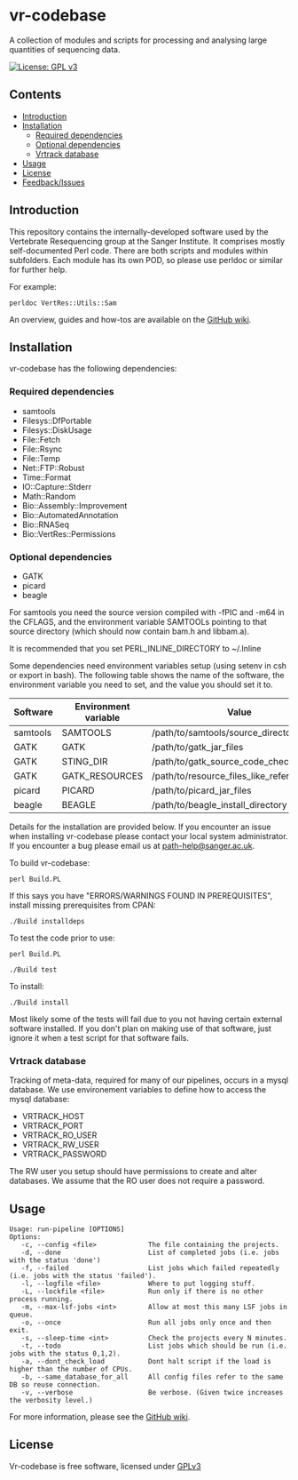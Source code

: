 # vr-codebase
A collection of modules and scripts for processing and analysing large quantities of sequencing data.

[![License: GPL v3](https://img.shields.io/badge/License-GPL%20v3-brightgreen.svg)](https://github.com/sanger-pathogens/vr-codebase/blob/master/LICENSE)

## Contents
  * [Introduction](#introduction)
  * [Installation](#installation)
    * [Required dependencies](#required-dependencies)
    * [Optional dependencies](#optional-dependencies)
    * [Vrtrack database](#vrtrack-database)
  * [Usage](#usage)
  * [License](#license)
  * [Feedback/Issues](#feedbackissues)

## Introduction
This repository contains the internally-developed software used by the Vertebrate Resequencing group at the Sanger Institute. It comprises mostly self-documented Perl code. There are both scripts and modules within subfolders. Each module has its own POD, so please use perldoc or similar for further help.

For example:
```
perldoc VertRes::Utils::Sam
```
An overview, guides and how-tos are available on the [GitHub wiki](https://github.com/VertebrateResequencing/vr-codebase/wiki).

## Installation
vr-codebase has the following dependencies:

### Required dependencies

 * samtools
 * Filesys::DfPortable
 * Filesys::DiskUsage
 * File::Fetch
 * File::Rsync
 * File::Temp
 * Net::FTP::Robust
 * Time::Format
 * IO::Capture::Stderr
 * Math::Random
 * Bio::Assembly::Improvement
 * Bio::AutomatedAnnotation
 * Bio::RNASeq
 * Bio::VertRes::Permissions

### Optional dependencies

 * GATK
 * picard
 * beagle

For samtools you need the source version compiled with -fPIC and -m64 in the CFLAGS, and the environment variable SAMTOOLs pointing to that source directory (which should now contain bam.h and libbam.a).

It is recommended that you set PERL_INLINE_DIRECTORY to ~/.Inline

Some dependencies need environment variables setup (using setenv in csh or export in bash). The following table shows the name of the software, the environment variable you need to set, and the value you should set it to.

|Software|Environment variable|Value                                     |
|--------|--------------------|------------------------------------------|
|samtools|SAMTOOLS            |/path/to/samtools/source_directory        |
|GATK    |GATK                |/path/to/gatk_jar_files                   |
|GATK    |STING_DIR           |/path/to/gatk_source_code_checkout        |
|GATK    |GATK_RESOURCES      |/path/to/resource_files_like_reference_etc|
|picard  |PICARD              |/path/to/picard_jar_files                 |
|beagle  |BEAGLE              |/path/to/beagle_install_directory         |

Details for the installation are provided below. If you encounter an issue when installing vr-codebase please contact your local system administrator. If you encounter a bug please email us at path-help@sanger.ac.uk.

To build vr-codebase:
```
perl Build.PL
```
If this says you have "ERRORS/WARNINGS FOUND IN PREREQUISITES", install missing prerequisites from CPAN:
```
./Build installdeps
```
To test the code prior to use:
```
perl Build.PL

./Build test
```
To install:
```
./Build install
```
Most likely some of the tests will fail due to you not having certain external software installed. If you don't plan on making use of that software, just ignore it when a test script for that software fails.

### Vrtrack database
Tracking of meta-data, required for many of our pipelines, occurs in a mysql database. We use environement variables to define how to access the mysql database:

 * VRTRACK_HOST
 * VRTRACK_PORT
 * VRTRACK_RO_USER
 * VRTRACK_RW_USER
 * VRTRACK_PASSWORD

The RW user you setup should have permissions to create and alter databases. We assume that the RO user does not require a password.

## Usage
```
Usage: run-pipeline [OPTIONS]
Options:
   -c, --config <file>             The file containing the projects.
   -d, --done                      List of completed jobs (i.e. jobs with the status 'done')
   -f, --failed                    List jobs which failed repeatedly (i.e. jobs with the status 'failed').
   -l, --logfile <file>            Where to put logging stuff.
   -L, --lockfile <file>           Run only if there is no other process running.
   -m, --max-lsf-jobs <int>        Allow at most this many LSF jobs in queue.
   -o, --once                      Run all jobs only once and then exit.
   -s, --sleep-time <int>          Check the projects every N minutes.
   -t, --todo                      List jobs which should be run (i.e. jobs with the status 0,1,2).
   -a, --dont_check_load           Dont halt script if the load is higher than the number of CPUs.
   -b, --same_database_for_all     All config files refer to the same DB so reuse connection.
   -v, --verbose                   Be verbose. (Given twice increases the verbosity level.)
```

For more information, please see the [GitHub wiki](https://github.com/VertebrateResequencing/vr-codebase/wiki).

## License
Vr-codebase is free software, licensed under [GPLv3](https://github.com/sanger-pathogens/vr-codebase/blob/master/LICENSE)
